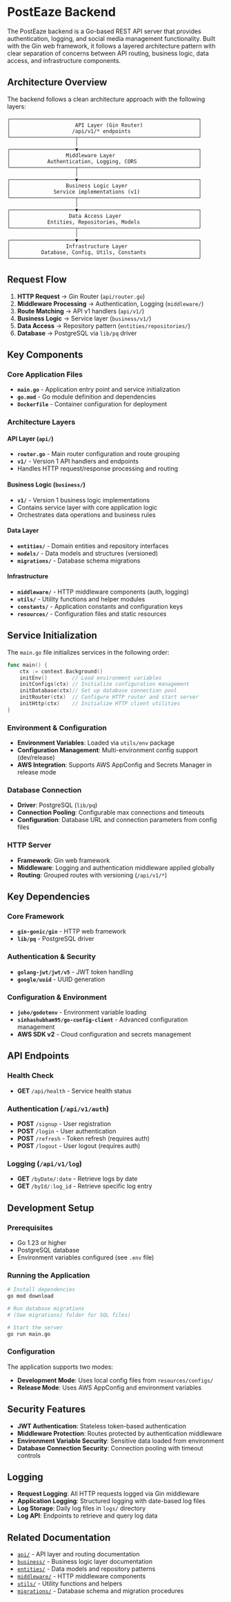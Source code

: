 # PostEaze Backend

The PostEaze backend is a Go-based REST API server that provides authentication, logging, and social media management functionality. Built with the Gin web framework, it follows a layered architecture pattern with clear separation of concerns between API routing, business logic, data access, and infrastructure components.

## Architecture Overview

The backend follows a clean architecture approach with the following layers:

```
┌─────────────────────────────────────────────────────────────┐
│                     API Layer (Gin Router)                  │
│                    /api/v1/* endpoints                      │
└─────────────────────┬───────────────────────────────────────┘
                      │
┌─────────────────────▼───────────────────────────────────────┐
│                  Middleware Layer                           │
│            Authentication, Logging, CORS                    │
└─────────────────────┬───────────────────────────────────────┘
                      │
┌─────────────────────▼───────────────────────────────────────┐
│                  Business Logic Layer                       │
│              Service implementations (v1)                   │
└─────────────────────┬───────────────────────────────────────┘
                      │
┌─────────────────────▼───────────────────────────────────────┐
│                   Data Access Layer                         │
│            Entities, Repositories, Models                   │
└─────────────────────┬───────────────────────────────────────┘
                      │
┌─────────────────────▼───────────────────────────────────────┐
│                  Infrastructure Layer                       │
│          Database, Config, Utils, Constants                 │
└─────────────────────────────────────────────────────────────┘
```

## Request Flow

1. **HTTP Request** → Gin Router (`api/router.go`)
2. **Middleware Processing** → Authentication, Logging (`middleware/`)
3. **Route Matching** → API v1 handlers (`api/v1/`)
4. **Business Logic** → Service layer (`business/v1/`)
5. **Data Access** → Repository pattern (`entities/repositories/`)
6. **Database** → PostgreSQL via `lib/pq` driver

## Key Components

### Core Application Files
- **`main.go`** - Application entry point and service initialization
- **`go.mod`** - Go module definition and dependencies
- **`Dockerfile`** - Container configuration for deployment

### Architecture Layers

#### API Layer (`api/`)
- **`router.go`** - Main router configuration and route grouping
- **`v1/`** - Version 1 API handlers and endpoints
- Handles HTTP request/response processing and routing

#### Business Logic (`business/`)
- **`v1/`** - Version 1 business logic implementations
- Contains service layer with core application logic
- Orchestrates data operations and business rules

#### Data Layer
- **`entities/`** - Domain entities and repository interfaces
- **`models/`** - Data models and structures (versioned)
- **`migrations/`** - Database schema migrations

#### Infrastructure
- **`middleware/`** - HTTP middleware components (auth, logging)
- **`utils/`** - Utility functions and helper modules
- **`constants/`** - Application constants and configuration keys
- **`resources/`** - Configuration files and static resources

## Service Initialization

The `main.go` file initializes services in the following order:

```go
func main() {
    ctx := context.Background()
    initEnv()        // Load environment variables
    initConfigs(ctx) // Initialize configuration management
    initDatabase(ctx)// Set up database connection pool
    initRouter(ctx)  // Configure HTTP router and start server
    initHttp(ctx)    // Initialize HTTP client utilities
}
```

### Environment & Configuration
- **Environment Variables**: Loaded via `utils/env` package
- **Configuration Management**: Multi-environment config support (dev/release)
- **AWS Integration**: Supports AWS AppConfig and Secrets Manager in release mode

### Database Connection
- **Driver**: PostgreSQL (`lib/pq`)
- **Connection Pooling**: Configurable max connections and timeouts
- **Configuration**: Database URL and connection parameters from config files

### HTTP Server
- **Framework**: Gin web framework
- **Middleware**: Logging and authentication middleware applied globally
- **Routing**: Grouped routes with versioning (`/api/v1/*`)

## Key Dependencies

### Core Framework
- **`gin-gonic/gin`** - HTTP web framework
- **`lib/pq`** - PostgreSQL driver

### Authentication & Security
- **`golang-jwt/jwt/v5`** - JWT token handling
- **`google/uuid`** - UUID generation

### Configuration & Environment
- **`joho/godotenv`** - Environment variable loading
- **`sinhashubham95/go-config-client`** - Advanced configuration management
- **AWS SDK v2** - Cloud configuration and secrets management

## API Endpoints

### Health Check
- **GET** `/api/health` - Service health status

### Authentication (`/api/v1/auth`)
- **POST** `/signup` - User registration
- **POST** `/login` - User authentication
- **POST** `/refresh` - Token refresh (requires auth)
- **POST** `/logout` - User logout (requires auth)

### Logging (`/api/v1/log`)
- **GET** `/byDate/:date` - Retrieve logs by date
- **GET** `/byId/:log_id` - Retrieve specific log entry

## Development Setup

### Prerequisites
- Go 1.23 or higher
- PostgreSQL database
- Environment variables configured (see `.env` file)

### Running the Application
```bash
# Install dependencies
go mod download

# Run database migrations
# (See migrations/ folder for SQL files)

# Start the server
go run main.go
```

### Configuration
The application supports two modes:
- **Development Mode**: Uses local config files from `resources/configs/`
- **Release Mode**: Uses AWS AppConfig and environment variables

## Security Features

- **JWT Authentication**: Stateless token-based authentication
- **Middleware Protection**: Routes protected by authentication middleware
- **Environment Variable Security**: Sensitive data loaded from environment
- **Database Connection Security**: Connection pooling with timeout controls

## Logging

- **Request Logging**: All HTTP requests logged via Gin middleware
- **Application Logging**: Structured logging with date-based log files
- **Log Storage**: Daily log files in `logs/` directory
- **Log API**: Endpoints to retrieve and query log data

## Related Documentation

- [`api/`](api/) - API layer and routing documentation
- [`business/`](business/) - Business logic layer documentation
- [`entities/`](entities/) - Data models and repository patterns
- [`middleware/`](middleware/) - HTTP middleware components
- [`utils/`](utils/) - Utility functions and helpers
- [`migrations/`](migrations/) - Database schema and migration procedures